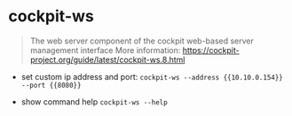 # cockpit-ws

> The web server component of the cockpit web-based server management interface
> More information: <https://cockpit-project.org/guide/latest/cockpit-ws.8.html>


- set custom ip address and port:
`cockpit-ws --address {{10.10.0.154}} --port {{8080}}`

- show command help
`cockpit-ws --help`
